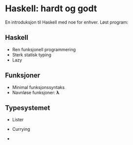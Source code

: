 Haskell: hardt og godt
======================

En introduksjon til Haskell med noe for enhver. Løst program:

## Haskell

- Ren funksjonell programmering
- Sterk statisk typing
- Lazy

## Funksjoner

- Minimal funksjonssyntaks
- Navnløse funksjoner: **λ**

## Typesystemet

- Lister

- Currying
- 
